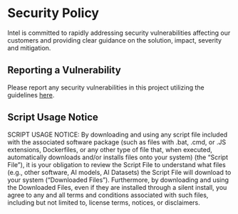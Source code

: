 # Security Policy

Intel is committed to rapidly addressing security vulnerabilities affecting our customers and providing clear guidance on the solution, impact, severity and mitigation.

## Reporting a Vulnerability

Please report any security vulnerabilities in this project utilizing the guidelines [here](https://www.intel.com/content/www/us/en/security-center/vulnerability-handling-guidelines.html).

## Script Usage Notice

SCRIPT USAGE NOTICE: By downloading and using any script file included with the associated software package (such as files with .bat, .cmd, or .JS extensions, Dockerfiles, or any other type of file that, when executed, automatically downloads and/or installs files onto your system)
(the “Script File”), it is your obligation to review the Script File to understand what files (e.g., other software, AI models, AI Datasets) the Script File will download to your system (“Downloaded Files”).
Furthermore, by downloading and using the Downloaded Files, even if they are installed through a silent install, you agree to any and all terms and conditions associated with such files, including but not limited to, license terms, notices, or disclaimers.
